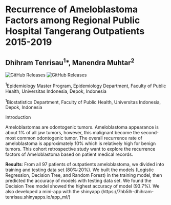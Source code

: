 # Recurrence of Ameloblastoma Factors among Regional Public Hospital Tangerang Outpatients 2015-2019
## Dhihram Tenrisau<sup>1</sup>*, Manendra Muhtar<sup>2</sup>

![GitHub Releases](https://img.shields.io/badge/available-data-red)
![GitHub Releases](https://img.shields.io/badge/available-syntax-blue)

<p> <sup>1</sup>Epidemiology Master Program, Epidemiology Department, Faculty of Public Health, Universitas Indonesia, Depok, Indonesia </p>
<p> <sup>1</sup>Biostatistics Department, Faculty of Public Health, Universitas Indonesia, Depok, Indonesia </p>



<p> Introduction </p> Ameloblastomas are odontogenic tumors. Ameloblastoma appearance is about 1% of all jaw tumors, however, this malignant become the second-most common odontogenic tumor. The overall recurrence rate of ameloblastoma is approximately 10% which is relatively high for benign tumors. This cohort retrospective study want to explore the recurrence factors of Ameloblastoma based on patient medical records.
<p> <b>Results</b>: From all 97 patients of outpatients ameloblastoma, we divided into training and testing data set (80%:20%). We built the models (Logistic Regression, Decision Tree, and Random Forest) in the training model, then predicted the accuracy of models with testing data set. We found the Decision Tree model showed the highest accuracy of model (93.7%). We also developed a mini-app with the shinyapp (https://7hb5lh-dhihram-tenrisau.shinyapps.io/app_ml/)


